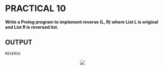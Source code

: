 # PRACTICAL 10
**Write a Prolog program to implement reverse (L, R) where List L is original and List R is reversed list.**

## OUTPUT

`REVERSE`
<p align="center">
<img src="https://user-images.githubusercontent.com/68191677/235093088-c5f62d96-fe3a-4369-9f90-db40e1d7562b.png"  />
</p>